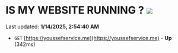 # IS MY WEBSITE RUNNING ? [![](https://img.shields.io/static/v1?label=Sponsor&message=%E2%9D%A4&logo=GitHub&color=%23fe8e86)](https://github.com/sponsors/Youssef-Lehmam)

Last updated: **1/14/2025, 2:54:40 AM**

- `GET` [https://youssefservice.me](https://youssefservice.me) - **Up** (342ms)
